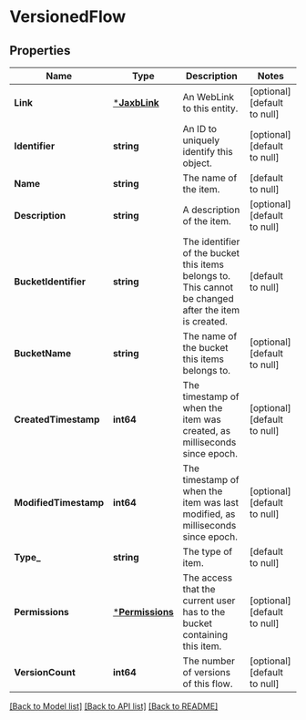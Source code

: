 # VersionedFlow

## Properties
Name | Type | Description | Notes
------------ | ------------- | ------------- | -------------
**Link** | [***JaxbLink**](JaxbLink.md) | An WebLink to this entity. | [optional] [default to null]
**Identifier** | **string** | An ID to uniquely identify this object. | [optional] [default to null]
**Name** | **string** | The name of the item. | [default to null]
**Description** | **string** | A description of the item. | [optional] [default to null]
**BucketIdentifier** | **string** | The identifier of the bucket this items belongs to. This cannot be changed after the item is created. | [default to null]
**BucketName** | **string** | The name of the bucket this items belongs to. | [optional] [default to null]
**CreatedTimestamp** | **int64** | The timestamp of when the item was created, as milliseconds since epoch. | [optional] [default to null]
**ModifiedTimestamp** | **int64** | The timestamp of when the item was last modified, as milliseconds since epoch. | [optional] [default to null]
**Type_** | **string** | The type of item. | [default to null]
**Permissions** | [***Permissions**](Permissions.md) | The access that the current user has to the bucket containing this item. | [optional] [default to null]
**VersionCount** | **int64** | The number of versions of this flow. | [optional] [default to null]

[[Back to Model list]](../pkg/nifi/README.md#documentation-for-models) [[Back to API list]](../pkg/nifi/README.md#documentation-for-api-endpoints) [[Back to README]](../pkg/nifi/README.md)


